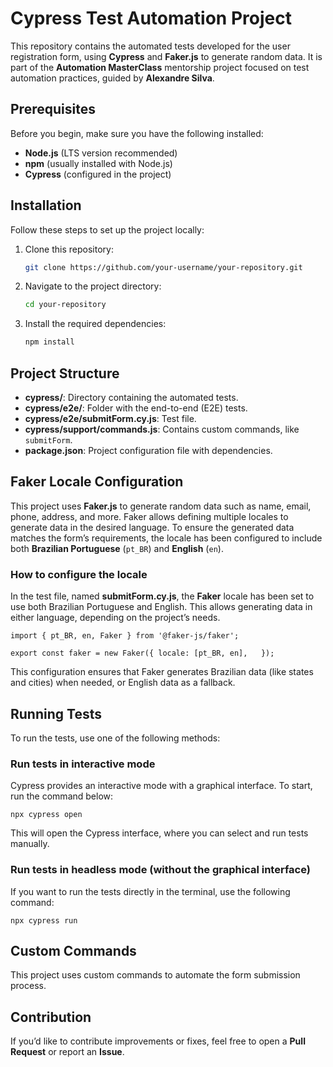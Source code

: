 # Cypress Test Automation Project

This repository contains the automated tests developed for the user registration form, using **Cypress** and **Faker.js** to generate random data. It is part of the **Automation MasterClass** mentorship project focused on test automation practices, guided by **Alexandre Silva**.

## Prerequisites

Before you begin, make sure you have the following installed:

- **Node.js** (LTS version recommended)
- **npm** (usually installed with Node.js)
- **Cypress** (configured in the project)

## Installation

Follow these steps to set up the project locally:

1. Clone this repository:

   ```bash
   git clone https://github.com/your-username/your-repository.git
2. Navigate to the project directory:

   ```bash
   cd your-repository
3. Install the required dependencies:

   ```bash
   npm install

## Project Structure

- **cypress/**: Directory containing the automated tests.
- **cypress/e2e/**: Folder with the end-to-end (E2E) tests.
- **cypress/e2e/submitForm.cy.js**: Test file.
- **cypress/support/commands.js**: Contains custom commands, like `submitForm`.
- **package.json**: Project configuration file with dependencies.

## Faker Locale Configuration

This project uses **Faker.js** to generate random data such as name, email, phone, address, and more. Faker allows defining multiple locales to generate data in the desired language. To ensure the generated data matches the form’s requirements, the locale has been configured to include both **Brazilian Portuguese** (`pt_BR`) and **English** (`en`).

### How to configure the locale

In the test file, named **submitForm.cy.js**, the **Faker** locale has been set to use both Brazilian Portuguese and English. This allows generating data in either language, depending on the project’s needs.

`import { pt_BR, en, Faker } from '@faker-js/faker';`

`export const faker = new Faker({
locale: [pt_BR, en],  
});`

This configuration ensures that Faker generates Brazilian data (like states and cities) when needed, or English data as a fallback.

## Running Tests

To run the tests, use one of the following methods:

### Run tests in interactive mode

Cypress provides an interactive mode with a graphical interface. To start, run the command below:

`npx cypress open`

This will open the Cypress interface, where you can select and run tests manually.

### Run tests in headless mode (without the graphical interface)

If you want to run the tests directly in the terminal, use the following command:

`npx cypress run`

## Custom Commands

This project uses custom commands to automate the form submission process.

## Contribution

If you’d like to contribute improvements or fixes, feel free to open a **Pull Request** or report an **Issue**.
